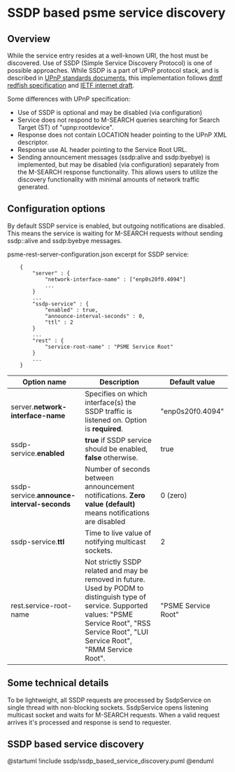 # SSDP based psme service discovery #

## Overview ##

While the service entry resides at a well-known URI, the host must be discovered.
Use of SSDP (Simple Service Discovery Protocol) is one of possible approaches.
While SSDP is a part of UPnP protocol stack, and is described in [UPnP standards
documents](http://upnp.org/specs/arch/UPnP-arch-DeviceArchitecture-v2.0.pdf),
this implementation follows [dmtf redfish specification](http://www.dmtf.org/sites/default/files/standards/documents/DSP0266_1.0.2.pdf)
and [IETF internet draft](http://tools.ietf.org/html/draft-cai-ssdp-v1-03).

Some differences with UPnP specification:

- Use of SSDP is optional and may be disabled (via configuration)
- Service does not respond to M-SEARCH queries searching for Search Target (ST)
  of "upnp:rootdevice".
- Response does not contain LOCATION header pointing to the UPnP XML descriptor.
- Response use AL header pointing to the Service Root URL.
- Sending announcement messages (ssdp:alive and ssdp:byebye) is implemented,
  but may be disabled (via configuration) separately from the M-SEARCH
  response functionality. This allows users to utilize the discovery functionality
  with minimal amounts of network traffic generated.

## Configuration options ##

By default SSDP service is enabled, but outgoing notifications are disabled.
This means the service is waiting for M-SEARCH requests without sending
ssdp::alive and ssdp:byebye messages.

psme-rest-server-configuration.json excerpt for SSDP service:

        {
            "server" : {
                "network-interface-name" : ["enp0s20f0.4094"]
                ...
            }
            ...
            "ssdp-service" : {
                "enabled" : true,
                "announce-interval-seconds" : 0,
                "ttl" : 2
            }
            ...
            "rest" : {
                "service-root-name" : "PSME Service Root"
            }
            ...
        }

| Option name  | Description | Default value |
|---|---|---|
|server.<b>network-interface-name</b> |  Specifies on which interface(s) the SSDP traffic is listened on. Option is **required**. | "enp0s20f0.4094" |
|ssdp-service.<b>enabled</b> | **true** if SSDP service should be enabled, **false** otherwise. | true |
|ssdp-service.<b>announce-interval-seconds</b>| Number of seconds between announcement notifications. **Zero value (default)** means notifications are disabled | 0 (zero) |
|ssdp-service.<b>ttl</b>| Time to live value of notifying multicast sockets. | 2 |
|rest.service-root-name| Not strictly SSDP related and may be removed in future. Used by PODM to distinguish type of service. Supported values: "PSME Service Root", "RSS Service Root", "LUI Service Root", "RMM Service Root".| "PSME Service Root" |

## Some technical details ##

To be lightweight, all SSDP requests are processed by SsdpService on single thread
with non-blocking sockets.
SsdpService opens listening multicast socket and waits for M-SEARCH requests.
When a valid request arrives it's processed and response is send to requester.

## SSDP based service discovery ##

@startuml
!include ssdp/ssdp_based_service_discovery.puml
@enduml
